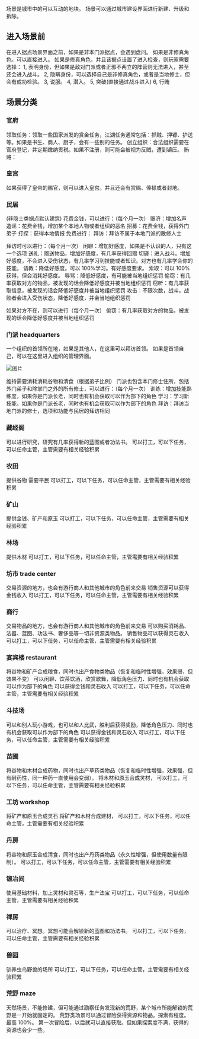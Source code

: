 场景是城市中的可以互动的地块。
场景可以通过城市建设界面进行新建、升级和拆除。

## 进入场景前

在进入据点场景界面之前，如果是非本门派据点，会遇到盘问。
如果是非修真角色。可以直接进入。
如果是修真角色，并且该据点设置了进入检查，则玩家需要选择：
1, 表明身份，但如果是敌对门派或者正邪不两立的阵营则无法进入，甚至还会进入战斗。
2, 隐瞒身份，可以选择自己是非修真角色，或者是当地修士，但会有成功检验。
3, 说服。
4, 潜入。
5, 突破(直接通过战斗进入)
6, 行贿

## 场景分类

### 官府

领取任务：领取一些国家派发的赏金任务，江湖任务通常包括：抓贼、押镖、护送等。如果是书生、商人、厨子，会有一些别的任务。
创立组织：合法组织需要在官府登记，并定期缴纳贡税。如果不注册，则可能会被视为反贼，遭到镇压。
贿赂：

### 皇宫

如果获得了皇帝的赐官，则可以进入皇宫。并且还会有赏赐、俸禄或者封地。

### 民居

(非隐士类据点默认建筑)
花费金钱，可以进行：（每个月一次）
赈济：增加名声
造谣：花费金钱，增加某个本地人物或者组织的恶名
招募：花费金钱，获得外门弟子
打探：获得本地情报
免费进行：
拜访：拜访不属于本地门派的散修人士

拜访时可以进行：（每个月一次）
闲聊：增加好感度，如果是不认识的人，只有这一个选项
送礼：赠送物品，增加好感度，有几率获得回赠
切磋：进入战斗。增加好感度，不会进入受伤状态，有几率学习到技能或者知识。对方也有几率学会你的技能。
请教：降低好感度。可以 100%学习。有好感度要求。
索取：可以 100%获得，但会消耗好感度。
辱骂：降低好感度，有可能被当地组织惩罚
偷窃：有几率获取对方的物品，被发现的话会降低好感度并被当地组织惩罚
窃听：有几率获取信息，被发现的话会降低好感度并被当地组织惩罚
攻击：不限次数，战斗，战败者会进入受伤状态，降低好感度，并会当地组织惩罚

如果对方不在，则可以进行（每个月一次）
偷窃：有几率获取对方的物品，被发现的话会降低好感度并被当地组织惩罚

### 门派 headquarters

一个组织的首领所在地，如果是其他人，在这里可以拜访首领。
如果是首领自己，可以在这里进入组织的管理界面。

![图片](/api/project/8230101/files/26598627/imagePreview)

维持需要消耗消耗谷物和清食（根据弟子比例）
门派也包含本门修士住所，包括外门弟子和除掌门之外的所有修士，可以进行：（每个月一次）
训练：增加技能熟练度，如果你是门派长老，同时也有机会获取可以作为部下的角色
学习：学习新技能，如果你是门派长老，同时也有机会获取可以作为部下的角色
拜访：拜访当地门派的修士，选项和功能与民居的拜访相同

### 藏经阁

可以进行研究，研究有几率获得新的蓝图或者功法书。
可以打工，可以下任务，可以任命主管，主管需要有相关经验积累

### 农田

提供谷物
需要平民
可以打工，可以下任务，可以任命主管，主管需要有相关经验积累

### 矿山

提供金钱、矿产和原玉
可以打工，可以下任务，可以任命主管，主管需要有相关经验积累

### 林场

提供木材
可以打工，可以下任务，可以任命主管，主管需要有相关经验积累

### 坊市 trade center

交易资源的地方，也会有游行商人和其他城市的角色前来交易
销售资源可以获得金钱收入
可以打工，可以下任务，可以任命主管，主管需要有相关经验积累

### 商行

交易物品的地方，也会有游行商人和其他城市的角色前来交易
可以购买消耗品、法器、蓝图、功法书、奢侈品等一切非资源类物品。
销售物品可以获得灵石收入
可以打工，可以下任务，可以任命主管，主管需要有相关经验积累

### 宴宾楼 restaurant

将谷物和矿产合成粮食，同时也出产食物类物品（恢复和临时性增强，效果弱，但效果不变）
可以闲聊、饮茶饮酒，欣赏歌舞，降低角色压力、同时也有机会获取可以作为部下的角色
可以获得金钱和灵石收入
可以打工，可以下任务，可以任命主管，主管需要有相关经验积累

### 斗技场

可以和别人玩小游戏，也可以和人比武，胜利后获得奖励，降低角色压力、同时也有机会获取可以作为部下的角色
可以获得金钱和灵石收入
可以打工，可以下任务，可以任命主管，主管需要有相关经验积累

### 苗圃

将谷物和木材合成药物，同时也出产草药类物品（恢复和临时性增强，效果强，但有耐药性，同一种药一直使用会变弱）。
将木材和原玉合成灵材，
可以打工，可以下任务，可以任命主管，主管需要有相关经验积累

### 工坊 workshop

将矿产和原玉合成灵石
将矿产和木材合成建材，
可以打工，可以下任务，可以任命主管，主管需要有相关经验积累

### 丹房

将谷物和原玉合成清食，同时也出产丹药类物品（永久性增强，但使用数量有限制）。
可以打工，可以下任务，可以任命主管，主管需要有相关经验积累

### 锻冶间

使用基础材料，加上灵材和灵石等，生产法宝
可以打工，可以下任务，可以任命主管，主管需要有相关经验积累

### 禅房

可以治疗、冥想。冥想可能会解锁新的蓝图和功法书。
可以打工，可以下任务，可以任命主管，主管需要有相关经验积累

### 兽园

驯养虫鸟野兽的场所
可以打工，可以下任务，可以任命主管，主管需要有相关经验积累

### 荒野 maze

天然场景，不能修建，但可能通过勘察任务发现新的荒野，某个城市所能解锁的荒野是一开始就固定的。
荒野类场景可以通过冒险获得资源和物品。探索有程度。最高 100%。
第一次冒险后，以后就可以直接获取。但如果探索度不满，获得的资源也会少一些。
